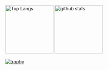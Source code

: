 <p align="left"> 
  <img alt="Top Langs" height="150px" src="https://github-readme-stats.vercel.app/api/top-langs/?username=RyoyaToba&layout=compact&show_icons=true&theme=onedark" />
  <img alt="github stats" height="150px" src="https://github-readme-stats.vercel.app/api?username=RyoyaToba&theme=onedark&show_icons=ture" />
</p>

[![trophy](https://github-profile-trophy.vercel.app/?username=RyoyaToba&theme=onedark&column=6)](https://github.com/ryo-ma/github-profile-trophy)
